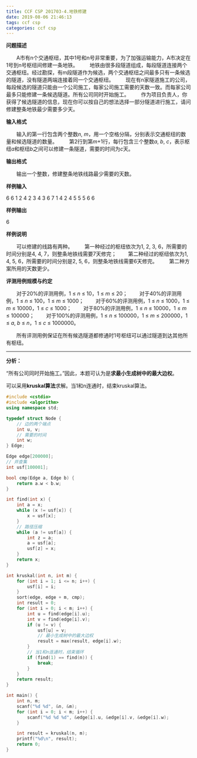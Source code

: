```yaml
---
title: CCF CSP 201703-4.地铁修建
date: 2019-08-06 21:46:13
tags: ccf csp
categories: ccf csp
---
```


**问题描述**

　　A市有n个交通枢纽，其中1号和n号非常重要，为了加强运输能力，A市决定在1号到n号枢纽间修建一条地铁。
　　地铁由很多段隧道组成，每段隧道连接两个交通枢纽。经过勘探，有m段隧道作为候选，两个交通枢纽之间最多只有一条候选的隧道，没有隧道两端连接着同一个交通枢纽。
　　现在有n家隧道施工的公司，每段候选的隧道只能由一个公司施工，每家公司施工需要的天数一致。而每家公司最多只能修建一条候选隧道。所有公司同时开始施工。
　　作为项目负责人，你获得了候选隧道的信息，现在你可以按自己的想法选择一部分隧道进行施工，请问修建整条地铁最少需要多少天。

<!--more-->

**输入格式**

　　输入的第一行包含两个整数*n*, *m*，用一个空格分隔，分别表示交通枢纽的数量和候选隧道的数量。
　　第2行到第*m*+1行，每行包含三个整数*a*, *b*, *c*，表示枢纽*a*和枢纽*b*之间可以修建一条隧道，需要的时间为*c*天。

**输出格式**

　　输出一个整数，修建整条地铁线路最少需要的天数。

**样例输入**

6 6
1 2 4
2 3 4
3 6 7
1 4 2
4 5 5
5 6 6

**样例输出**

6

**样例说明**

　　可以修建的线路有两种。
　　第一种经过的枢纽依次为1, 2, 3, 6，所需要的时间分别是4, 4, 7，则整条地铁线需要7天修完；
　　第二种经过的枢纽依次为1, 4, 5, 6，所需要的时间分别是2, 5, 6，则整条地铁线需要6天修完。
　　第二种方案所用的天数更少。

**评测用例规模与约定**

　　对于20%的评测用例，1 ≤ *n* ≤ 10，1 ≤ *m* ≤ 20；
　　对于40%的评测用例，1 ≤ *n* ≤ 100，1 ≤ *m* ≤ 1000；
　　对于60%的评测用例，1 ≤ *n* ≤ 1000，1 ≤ *m* ≤ 10000，1 ≤ *c* ≤ 1000；
　　对于80%的评测用例，1 ≤ *n* ≤ 10000，1 ≤ *m* ≤ 100000；
　　对于100%的评测用例，1 ≤ *n* ≤ 100000，1 ≤ *m* ≤ 200000，1 ≤ *a*, *b* ≤ *n*，1 ≤ *c* ≤ 1000000。

　　所有评测用例保证在所有候选隧道都修通时1号枢纽可以通过隧道到达其他所有枢纽。

<hr>

**分析：**

“所有公司同时开始施工。”因此，本题可认为是**求最小生成树中的最大边权**。

可以采用**kruskal算法**求解。当1和n连通时，结束kruskal算法。

```c++
#include <cstdio>
#include <algorithm>
using namespace std;

typedef struct Node {
	// 边的两个端点
	int u, v;
	// 需要的时间
	int w;
} Edge;

Edge edge[200000];
// 并查集
int usf[100001];

bool cmp(Edge a, Edge b) {
	return a.w < b.w;
}

int find(int x) {
	int a = x;
	while (x != usf[x]) {
		x = usf[x];
	}
	// 路径压缩
	while (a != usf[a]) {
		int z = a;
		a = usf[a];
		usf[z] = x;
	}
	return x;
}

int kruskal(int n, int m) {
	for (int i = 1; i <= n; i++) {
		usf[i] = i;
	}
	sort(edge, edge + m, cmp);
	int result = 0;
	for (int i = 0; i < m; i++) {
		int u = find(edge[i].u);
		int v = find(edge[i].v);
		if (u != v) {
			usf[u] = v;
			// 最小生成树中的最大边权
			result = max(result, edge[i].w);
		}
		// 当1和n连通时，结束循环
		if (find(1) == find(n)) {
			break;
		}
	}
	return result;
}

int main() {
	int n, m;
	scanf("%d %d", &n, &m);
	for (int i = 0; i < m; i++) {
		scanf("%d %d %d", &edge[i].u, &edge[i].v, &edge[i].w);
	}

	int result = kruskal(n, m);
	printf("%d\n", result);
	return 0;
}
```

